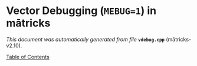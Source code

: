 
# Vector Debugging (`MEBUG=1`) in mātricks
_This document was automatically generated from file_ **`vdebug.cpp`** (mātricks-v2.10).


[Table of Contents](README.md)
